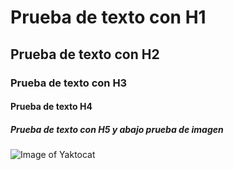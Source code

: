 # Prueba de texto con H1
## Prueba de texto con H2
### Prueba de texto con H3
#### Prueba de texto H4
##### Prueba de texto con H5 y abajo prueba de imagen
![Image of Yaktocat](https://octodex.github.com/images/yaktocat.png)
